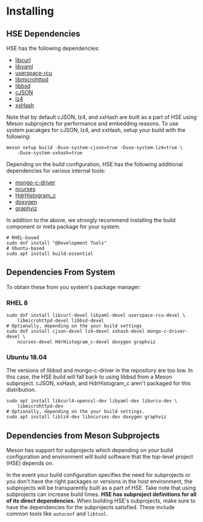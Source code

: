 # Installing

## HSE Dependencies

HSE has the following dependencies:

* [libcurl](https://github.com/curl/curl)
* [libyaml](https://github.com/yaml/libyaml)
* [userspace-rcu](https://liburcu.org/)
* [libmicrohttpd](https://www.gnu.org/software/libmicrohttpd/)
* [libbsd](https://libbsd.freedesktop.org/wiki/)
* [cJSON](https://github.com/DaveGamble/cJSON)
* [lz4](https://github.com/lz4/lz4)
* [xxHash](https://github.com/Cyan4973/xxHash)

Note that by default cJSON, lz4, and xxHash are built as a part of HSE using
Meson subprojects for performance and embedding reasons. To use system pacakges
for cJSON, lz4, and xxHash, setup your build with the following:

```shell
meson setup build -Duse-system-cjson=true -Duse-system-lz4=true \
    -Duse-system-xxhash=true
```

Depending on the build configuration, HSE has the following additional
dependencies for various internal tools:

* [mongo-c-driver](https://github.com/mongodb/mongo-c-driver)
* [ncurses](https://invisible-island.net/ncurses/announce.html)
* [HdrHistogram_c](https://github.com/HdrHistogram/HdrHistogram_c)
* [doxygen](https://www.doxygen.nl/index.html)
* [graphviz](https://graphviz.org/)

In addition to the above, we strongly recommend installing the build component
or meta package for your system.

```shell
# RHEL-based
sudo dnf install "@Development Tools"
# Ubuntu-based
sudo apt install build-essential
```

## Dependencies From System

To obtain these from you system's package manager:

### RHEL 8

```shell
sudo dnf install libcurl-devel libyaml-devel userspace-rcu-devel \
    libmicrohttpd-devel libbsd-devel
# Optionally, depending on the your build settings
sudo dnf install cjson-devel lz4-devel xxhash-devel mongo-c-driver-devel \
    ncurses-devel HdrHistogram_c-devel doxygen graphviz
```

### Ubuntu 18.04

The versions of libbsd and mongo-c-driver in the repository are too low. In
this case, the HSE build will fall back to using libbsd from a Meson
subproject. cJSON, xxHash, and HdrHistogram_c aren't packaged for this
distribution.

```shell
sudo apt install libcurl4-openssl-dev libyaml-dev liburcu-dev \
    libmicrohttpd-dev
# Optionally, depending on the your build settings.
sudo apt install liblz4-dev libncurses-dev doxygen graphviz
```

## Dependencies from Meson Subprojects

Meson has support for subprojects which depending on your build configuration
and environment will build software that the top-level project (HSE) depends on.

In the event your build configuration specifies the need for subprojects or you
don't have the right packages or versions in the host environment, the
subprojects will be transparently built as a part of HSE. Take note that using
subprojects can increase build times. **HSE has subproject definitions for all
of its direct dependencies.** When building HSE's subprojects, make sure to
have the dependencies for the subprojects satisfied. These include common tools
like `autoconf` and `libtool`.
